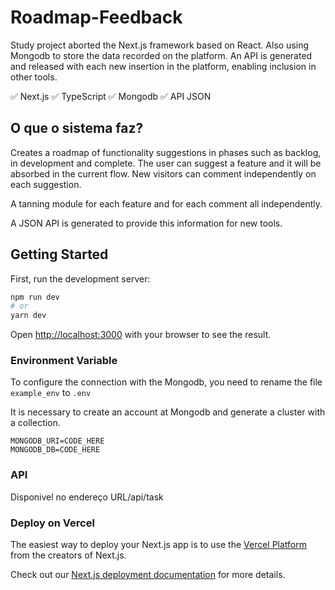 # Roadmap-Feedback

Study project aborted the Next.js framework based on React. Also using Mongodb to store the data recorded on the platform. An API is generated and released with each new insertion in the platform, enabling inclusion in other tools.

✅ Next.js
✅ TypeScript
✅ Mongodb
✅ API JSON

## O que o sistema faz?

Creates a roadmap of functionality suggestions in phases such as backlog, in development and complete. The user can suggest a feature and it will be absorbed in the current flow. New visitors can comment independently on each suggestion.

A tanning module for each feature and for each comment all independently.

A JSON API is generated to provide this information for new tools.

## Getting Started

First, run the development server:

```bash
npm run dev
# or
yarn dev
```

Open [http://localhost:3000](http://localhost:3000) with your browser to see the result.

### Environment Variable

To configure the connection with the Mongodb, you need to rename the file `example_env` to `.env`

It is necessary to create an account at Mongodb and generate a cluster with a collection.

```
MONGODB_URI=CODE_HERE
MONGODB_DB=CODE_HERE
```

### API
Disponivel no endereço
URL/api/task

### Deploy on Vercel

The easiest way to deploy your Next.js app is to use the [Vercel Platform](https://vercel.com/import?utm_medium=default-template&filter=next.js&utm_source=create-next-app&utm_campaign=create-next-app-readme) from the creators of Next.js.

Check out our [Next.js deployment documentation](https://nextjs.org/docs/deployment) for more details.
